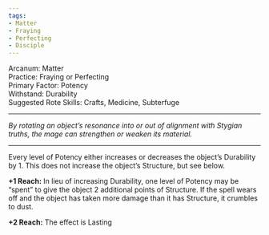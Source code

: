 ```yaml
---
tags:
- Matter
- Fraying
- Perfecting
- Disciple
---
```


Arcanum: Matter\
Practice: Fraying or Perfecting\
Primary Factor: Potency\
Withstand: Durability\
Suggested Rote Skills: Crafts, Medicine, Subterfuge

---

_By rotating an object’s resonance into or out of alignment with Stygian truths, the mage can strengthen or weaken its material._

---

Every level of Potency either increases or decreases the object’s Durability by 1. This does not increase the object’s Structure, but see below.

**+1 Reach:** In lieu of increasing Durability, one level of Potency may be “spent” to give the object 2 additional points of Structure. If the spell wears off and the object has taken more damage than it has Structure, it crumbles to dust.

**+2 Reach:** The effect is Lasting